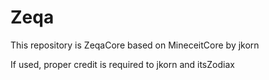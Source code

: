 # Zeqa

This repository is ZeqaCore based on MineceitCore by jkorn

If used, proper credit is required to jkorn and itsZodiax
